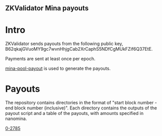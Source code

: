 ZKValidator Mina payouts
------------------------

Intro
=====

ZKValidator sends payouts from the following public key, B62qkajGVuoMY9gc7wvnHhjgCab2XrCaphS5NDfCgMUkFZif6Q37EtE.

Payments are sent at least once per epoch.

[mina-pool-payout](https://github.com/jrwashburn/mina-pool-payout) is used to generate the payouts.

Payouts
=======

The repository contains directories in the format of "start block number - end block number (inclusive)". Each directory contains the outputs of the payout script and a table of the payouts, with amounts specified in nanomina.

[0-2785](0-2785)
